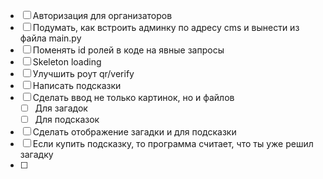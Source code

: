 
- [ ] Авторизация для организаторов
- [ ] Подумать, как встроить админку по адресу cms и вынести из файла main.py
- [ ] Поменять id ролей в коде на явные запросы
- [ ] Skeleton loading
- [ ] Улучшить роут qr/verify
- [ ] Написать подсказки
- [ ] Сделать ввод не только картинок, но и файлов
  - [ ] Для загадок
  - [ ] Для подсказок
- [ ] Сделать отображение загадки и для подсказки 
- [ ] Если купить подсказку, то программа считает, что ты уже решил загадку
- [ ] 